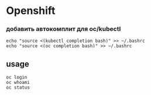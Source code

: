 # Openshift

### добавить автокомплит для oc/kubectl

```
echo "source <(kubectl completion bash)" >> ~/.bashrc
echo "source <(oc completion bash)" >> ~/.bashrc
```


## usage

```
oc login
oc whoami
oc status
```




